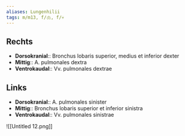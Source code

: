 ```yaml
---
aliases: Lungenhilii
tags: m/m13, f/🫁, f/💀
---
```

## Rechts

- **Dorsokranial**:: Bronchus lobaris superior, medius et inferior dexter
- **Mittig**:: A. pulmonales dextra
- **Ventrokaudal**:: Vv. pulmonales dextrae

## Links

- **Dorsokranial**:: A. pulmonales sinister
- **Mittig**:: Bronchus lobaris superior et inferior sinistra
- **Ventrokaudal**:: Vv. pulmonales sinistrae

![[Untitled 12.png]]

